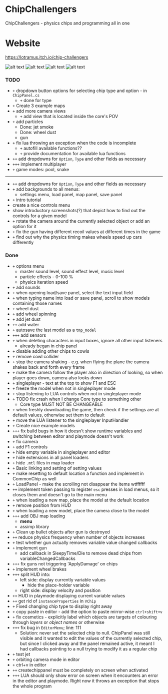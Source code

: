 # ChipChallengers
ChipChallengers - physics chips and programming all in one
# Website
https://lotramus.itch.io/chip-challengers

![alt text](https://img.itch.zone/aW1hZ2UvMjQ0MzQ5My8xNDQ3NTM1MC5wbmc=/347x500/hVpN0B.png "editor") ![alt text](https://img.itch.zone/aW1hZ2UvMjQ0MzQ5My8xNDQ3NTMzNi5wbmc=/347x500/Oo7eQt.png "plane") ![alt text](https://img.itch.zone/aW1hZ2UvMjQ0MzQ5My8xNDQ3NTM5MS5wbmc=/347x500/9v%2Ftpf.png "lua") ![alt text](https://img.itch.zone/aW1hZ2UvMjQ0MzQ5My8xNDQ3NTM3MC5wbmc=/347x500/gybjsd.png "weird_car")


### TODO
- `+` dropdown button options for selecting chip type and option - in `ChipPanel.cs`
  - `+` done for type
- `+` Create 3 example maps
- `+` add more camera views
  - `+` add view that is located inside the core's POV
- `+` add particles
  - Done: jet smoke
  - Done: wheel dust
  - gun
- `+` fix lua throwing an exception when the code is incomplete
  - `+` autofill available functions??
  - `+` provide documentation for available lua functions
- `++` add dropdowns for `Option`, `Type` and other fields as necessary
- `+++` implement multiplayer
- `+` game modes: pool, snake
---------------------------------------------------------------------------------------------------------------
- `++` add dropdowns for `Option`, `Type` and other fields as necessary
- `+` add backgrounds to all menus:
  - settings menu, load panel, map panel, save panel
- `+` intro tutorial
 - create a nice controls menu
 - show introductory screenshots(?) that depict how to find out the controls for a given model
- `+` rotate the camera around the currently selected object or add an option for it
- `+` fix the gun having different recoil values at different times in the game
- `+` find out why the physics timing makes wheels speed up cars differently 

### Done
- `+` options menu
  - master sound level, sound effect level, music level
  - particle effects - 0-100 %
  - physics iteration speed
- `+` add sounds
- `+` when opening load/save panel, select the text input field
- `+` when typing name into load or save panel, scroll to show models containing those names
- `+` wheel dust
- `+` add wheel spinning
- `+` add jet dust
- `++` add water
- `+` autosave the last model as a `tmp_model`
- `+++` add sensors
- `+` when deleting characters in input boxes, ignore all other input listeners
  - already began in chip panel
- `+` disable adding other chips to cowls
- `+` remove cowl collider
- `+` stop the camera shaking - e.g. when flying the plane the camera shakes back and forth every frame
- `+` make the camera follow the player also in direction of looking, so when player goes down, camera also looks down
- `+` singleplayer - text at the top to show F1 and ESC
- `+` freeze the model when not in singleplayer mode
- `+` stop listening to LUA controls when not in singleplayer mode
- `+` TODO fix crash when I change Core type to something other
  - Core type MUST NOT BE CHANGEABLE
- `+` when freshly downloading the game, then check if the settings are at default values, otherwise set them to default
- `+` move the LUA listener to the singleplayer InputHandler
- `+` Create nice example models
- `+++` fix build bugs in how it doesn't show runtime variables and switching between editor and playmode doesn't work
- `+` fix camera
- `+` add F1 controls
- `+` hide empty variable in singleplayer and editor
- `+` hide extensions in all panel loaders
- `+` hide `.mtl` files in map loader
- `+` Basic linking and setting of setting values
- `+` make resetting to default location a function and implement in CommonChip as well
- `+` LoadPanel - make the scrolling not disappear the items wtffffff
- `++` implement token passing to register `esc` presses in load menus, so it closes them and doesn't go to the main menu
- `+` when loading a new map, place the model at the default location
- `+` remove position from HUD
- `+` when loading a new model, place the camera close to the model
- `+++` add OBJ map loading
  - **menu**
  - assimp library
- `+` Clean up bullet objects after gun is destroyed
- `++` reduce physics frequency when number of objects increases
- `+` test whether gun actually removes variable value changed callbacks
- `+` implement gun
  - add callback in SleepyTime/Die to remove dead chips from variableChangedCallbacks
- `+++` fix guns not triggering 'ApplyDamage' on chips
- `+` implement wheel brakes
- `+++` split HUD into:
  - left side: display currently variable values
    - hide the place-holder variable
  - right side: display velocity and position
- `++` HUD in playmode displaying current variable values
- `++` get rid of `instanceProperties` in `VChip`
- `+` Fixed changing chip type to display right away
- `+` copy paste in editor - add the option to paste mirror-wise `ctrl+shift+v`
- `+` fix cosmetics - explicitly label which objects are targets of colouring through *layers* or *object names* or otherwise
- `+++` fix bug in `EditorMenu`; line: 111 
  - Solution: never set the selected chip to null. ChipPanel was still visible and it wanted to edit the values of the currently selected chip, but since I clicked away and the panel remained active, it meant I had callbacks pointing to a null trying to modify it as a regular chip
- `+` test jet 
- `+` orbiting camera mode in editor
- `+` ctrl+v in editor
- `++` createchippanel must be completely on screen when activated
- `+++` LUA should only show error on screen when it encounters an error in the editor and playmode. Right now it throws an exception that stops the whole program
